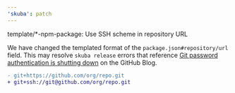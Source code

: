 ```yaml
---
'skuba': patch
---
```


template/\*-npm-package: Use SSH scheme in repository URL

We have changed the templated format of the `package.json#repository/url` field. This may resolve `skuba release` errors that reference [Git password authentication is shutting down](https://github.blog/changelog/2021-08-12-git-password-authentication-is-shutting-down/) on the GitHub Blog.

```diff
- git+https://github.com/org/repo.git
+ git+ssh://git@github.com/org/repo.git
```

